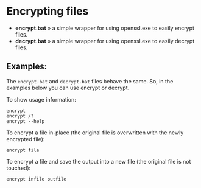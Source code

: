 
# Encrypting files

* __encrypt.bat__ » a simple wrapper for using openssl.exe to easily encrypt files.
* __decrypt.bat__ » a simple wrapper for using openssl.exe to easily decrypt files.

## Examples:

The `encrypt.bat` and `decrypt.bat` files behave the same. So, in the examples below you can use encrypt or decrypt.

To show usage information:

    encrypt
    encrypt /?
    encrypt --help

To encrypt a file in-place (the original file is overwritten with the newly encrypted file):

    encrypt file

To encrypt a file and save the output into a new file (the original file is not touched):

    encrypt infile outfile


